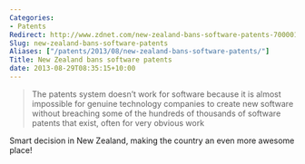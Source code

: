 ```yaml
---
Categories:
- Patents
Redirect: http://www.zdnet.com/new-zealand-bans-software-patents-7000019955/
Slug: new-zealand-bans-software-patents
Aliases: ["/patents/2013/08/new-zealand-bans-software-patents/"]
Title: New Zealand bans software patents
date: 2013-08-29T08:35:15+10:00
---
```


>The patents system doesn’t work for software because it is almost impossible for genuine technology companies to create new software without breaching some of the hundreds of thousands of software patents that exist, often for very obvious work

Smart decision in New Zealand, making the country an even more awesome place!

